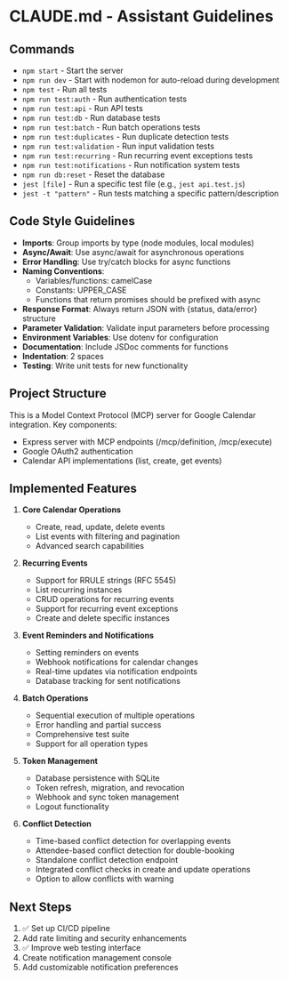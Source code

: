 # CLAUDE.md - Assistant Guidelines

## Commands
- `npm start` - Start the server
- `npm run dev` - Start with nodemon for auto-reload during development
- `npm test` - Run all tests
- `npm run test:auth` - Run authentication tests
- `npm run test:api` - Run API tests
- `npm run test:db` - Run database tests
- `npm run test:batch` - Run batch operations tests
- `npm run test:duplicates` - Run duplicate detection tests
- `npm run test:validation` - Run input validation tests
- `npm run test:recurring` - Run recurring event exceptions tests
- `npm run test:notifications` - Run notification system tests
- `npm run db:reset` - Reset the database
- `jest [file]` - Run a specific test file (e.g., `jest api.test.js`)
- `jest -t "pattern"` - Run tests matching a specific pattern/description

## Code Style Guidelines
- **Imports**: Group imports by type (node modules, local modules)
- **Async/Await**: Use async/await for asynchronous operations
- **Error Handling**: Use try/catch blocks for async functions
- **Naming Conventions**:
  - Variables/functions: camelCase
  - Constants: UPPER_CASE
  - Functions that return promises should be prefixed with async
- **Response Format**: Always return JSON with {status, data/error} structure
- **Parameter Validation**: Validate input parameters before processing
- **Environment Variables**: Use dotenv for configuration
- **Documentation**: Include JSDoc comments for functions
- **Indentation**: 2 spaces
- **Testing**: Write unit tests for new functionality

## Project Structure
This is a Model Context Protocol (MCP) server for Google Calendar integration.
Key components:
- Express server with MCP endpoints (/mcp/definition, /mcp/execute)
- Google OAuth2 authentication
- Calendar API implementations (list, create, get events)

## Implemented Features
1. **Core Calendar Operations**
   - Create, read, update, delete events
   - List events with filtering and pagination
   - Advanced search capabilities

2. **Recurring Events**
   - Support for RRULE strings (RFC 5545)
   - List recurring instances
   - CRUD operations for recurring events
   - Support for recurring event exceptions
   - Create and delete specific instances

3. **Event Reminders and Notifications**
   - Setting reminders on events
   - Webhook notifications for calendar changes
   - Real-time updates via notification endpoints
   - Database tracking for sent notifications

4. **Batch Operations**
   - Sequential execution of multiple operations
   - Error handling and partial success
   - Comprehensive test suite
   - Support for all operation types

5. **Token Management**
   - Database persistence with SQLite
   - Token refresh, migration, and revocation
   - Webhook and sync token management
   - Logout functionality

6. **Conflict Detection**
   - Time-based conflict detection for overlapping events
   - Attendee-based conflict detection for double-booking
   - Standalone conflict detection endpoint
   - Integrated conflict checks in create and update operations
   - Option to allow conflicts with warning

## Next Steps
1. ✅ Set up CI/CD pipeline
2. Add rate limiting and security enhancements
3. ✅ Improve web testing interface
4. Create notification management console
5. Add customizable notification preferences
